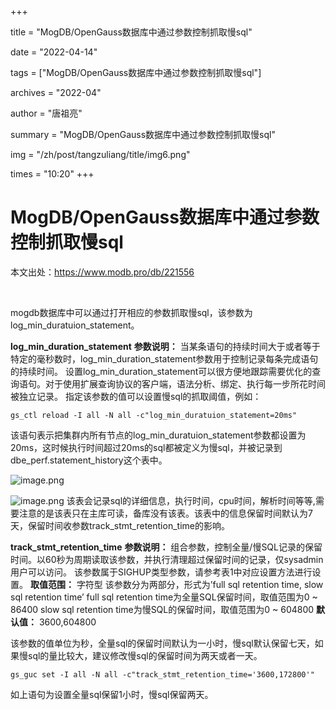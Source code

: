 +++

title = "MogDB/OpenGauss数据库中通过参数控制抓取慢sql" 

date = "2022-04-14" 

tags = ["MogDB/OpenGauss数据库中通过参数控制抓取慢sql"] 

archives = "2022-04" 

author = "唐祖亮" 

summary = "MogDB/OpenGauss数据库中通过参数控制抓取慢sql"

img = "/zh/post/tangzuliang/title/img6.png" 

times = "10:20"
+++

# MogDB/OpenGauss数据库中通过参数控制抓取慢sql

本文出处：https://www.modb.pro/db/221556

<br/>

mogdb数据库中可以通过打开相应的参数抓取慢sql，该参数为log_min_duratuion_statement。

**log_min_duration_statement**
**参数说明：** 当某条语句的持续时间大于或者等于特定的毫秒数时，log_min_duration_statement参数用于控制记录每条完成语句的持续时间。
设置log_min_duration_statement可以很方便地跟踪需要优化的查询语句。对于使用扩展查询协议的客户端，语法分析、绑定、执行每一步所花时间被独立记录。
指定该参数的值可以设置慢sql的抓取阈值，例如：

```
gs_ctl reload -I all -N all -c"log_min_duratuion_statement=20ms" 
```

该语句表示把集群内所有节点的log_min_duratuion_statement参数都设置为20ms，这时候执行时间超过20ms的sql都被定义为慢sql，并被记录到dbe_perf.statement_history这个表中。

![image.png](../images/20211223-de236193-6d32-4d76-bd4f-974ce8d215b9.png)

![image.png](../images/20211223-48387a14-605d-450f-a26d-f4cd79e1c77a.png)
该表会记录sql的详细信息，执行时间，cpu时间，解析时间等等,需要注意的是该表只在主库可读，备库没有该表。该表中的信息保留时间默认为7天，保留时间收参数track_stmt_retention_time的影响。

**track_stmt_retention_time**
**参数说明：** 组合参数，控制全量/慢SQL记录的保留时间。以60秒为周期读取该参数，并执行清理超过保留时间的记录，仅sysadmin用户可以访问。
该参数属于SIGHUP类型参数，请参考表1中对应设置方法进行设置。
**取值范围：** 字符型
该参数分为两部分，形式为’full sql retention time, slow sql retention time’
full sql retention time为全量SQL保留时间，取值范围为0 ~ 86400
slow sql retention time为慢SQL的保留时间，取值范围为0 ~ 604800
**默认值：** 3600,604800

该参数的值单位为秒，全量sql的保留时间默认为一小时，慢sql默认保留七天，如果慢sql的量比较大，建议修改慢sql的保留时间为两天或者一天。

```
gs_guc set -I all -N all -c"track_stmt_retention_time='3600,172800'"
```

如上语句为设置全量sql保留1小时，慢sql保留两天。
